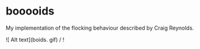 # booooids
My implementation of the flocking behaviour described by Craig Reynolds.

 ![ Alt text](boids. gif) / ! [](.boids.gif)